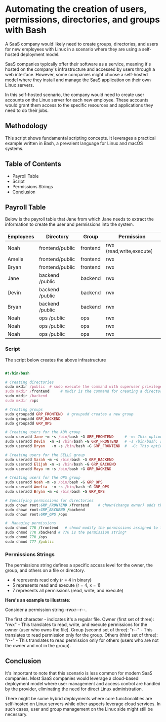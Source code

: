 # Automating the creation of users, permissions, directories, and groups with Bash

A SaaS company would likely need to create groups, directories, and users for new employees with Linux in a scenario where they are using a self-hosted deployment model.

SaaS companies typically offer their software as a service, meaning it's hosted on the company's infrastructure and accessed by users through a web interface. However, some companies might choose a self-hosted model where they install and manage the SaaS application on their own Linux servers.

In this self-hosted scenario, the company would need to create user accounts on the Linux server for each new employee. These accounts would grant them access to the specific resources and applications they need to do their jobs.

## Methodology

This script shows fundamental scripting concepts. It leverages a practical example written in Bash, a prevalent language for Linux and macOS systems.

## Table of Contents

- Payroll Table
- Script
- Permissions Strings
- Conclusion
  
## Payroll Table

Below is the payroll table that Jane from which Jane needs to extract the information to create the user and permissions into the system.

| Employees | Directory         | Group       | Permission                    |
|-----------|-------------------|-------------|-------------------------------|
|Noah       | frontend/public | frontend      | rwx (read,write,execute)      |
|Amelia     | frontend/public | frontend      | rwx                           |
|Bryan      | frontend/public | frontend      | rwx                           |
|Jane       | backend /public | backend       | rwx                           |
|Devin      | backend /public | backend       | rwx                           |
|Bryan      | backend /public | backend       | rwx                           |
|Noah       | ops     /public | ops           | rwx                           |
|Noah       | ops     /public | ops           | rwx                           |
|Noah       | ops     /public | ops           | rwx                           |

### Script

The script below creates the above infrastructure

```ruby

#!/bin/bash

# Creating directories
sudo mkdir /public  # sudo execute the command with superuser privileges
sudo mkdir /frontend     # mkdir is the command for creating a directory
sudo mkdir /backend
sudo mkdir /ops

# Creating groups
sudo groupadd GRP_FRONTEND  # groupadd creates a new group
sudo groupadd GRP_BACKEND
sudo groupadd GRP_OPS

# Creating users for the ADM group
sudo useradd Jane -m -s /bin/bash -G GRP_FRONTEND     # -m: This option tells useradd to create a home directory for the new user. The home directory will be created with the same name as the username.
sudo useradd Devin  -m -s /bin/bash -G GRP_FRONTEND   # -s /bin/bash: specifies the default shell for the new user 
sudo useradd Bryan   -m -s /bin/bash -G GRP_FRONTEND  #  -G: This option adds the new user to a group

# Creating users for the SELLS group
sudo useradd Sarah -m -s /bin/bash -G GRP_BACKEND
sudo useradd Elijah -m -s /bin/bash -G GRP_BACKEND
sudo useradd Maya -m -s /bin/bash -G GRP_BACKEND

# Creating users for the OPS group 
sudo useradd Noah -m -s /bin/bash -G GRP_OPS
sudo useradd Amelia  -m -s /bin/bash -G GRP_OPS
sudo useradd Bryan -m -s /bin/bash -G GRP_OPS

# Specifying permissions for directories
sudo chown root:GRP_FRONTEND /frontend    # chown(change owner) adds the root user as owner of the ADM group 
sudo chown root:GRP_BACKEND /backend
sudo chown root:GRP_OPS /ops

#  Managing permissions
sudo chmod 770 /frontend   # chmod modify the permissions assigned to files and directories in the system.
sudo chmod 770 /backend # 770 is the permission string*  
sudo chmod 770 /ops
sudo chmod 777 /public

```

### Permissions Strings

The permissions string defines a specific access level for the owner, the group, and others on a file or directory.

- 4 represents read only (r = 4 in binary)
- 5 represents read and execute (r = 4, x = 1)
- 7 represents all permissions (read, write, and execute)

**Here's an example to illustrate:**

Consider a permission string -rwxr--r--.

The first character - indicates it's a regular file.
Owner (first set of three): "rwx" - This translates to read, write, and execute permissions for the owner (user who owns the file).
Group (second set of three): "r--" - This translates to read permission only for the group.
Others (third set of three): "r--" - This translates to read permission only for others (users who are not the owner and not in the group).

## Conclusion

It's important to note that this scenario is less common for modern SaaS companies. Most SaaS companies would leverage a cloud-based deployment model where user management and access control are handled by the provider, eliminating the need for direct Linux administration. 

There might be some hybrid deployments where core functionalities are self-hosted on Linux servers while other aspects leverage cloud services. In such cases, user and group management on the Linux side might still be necessary.
